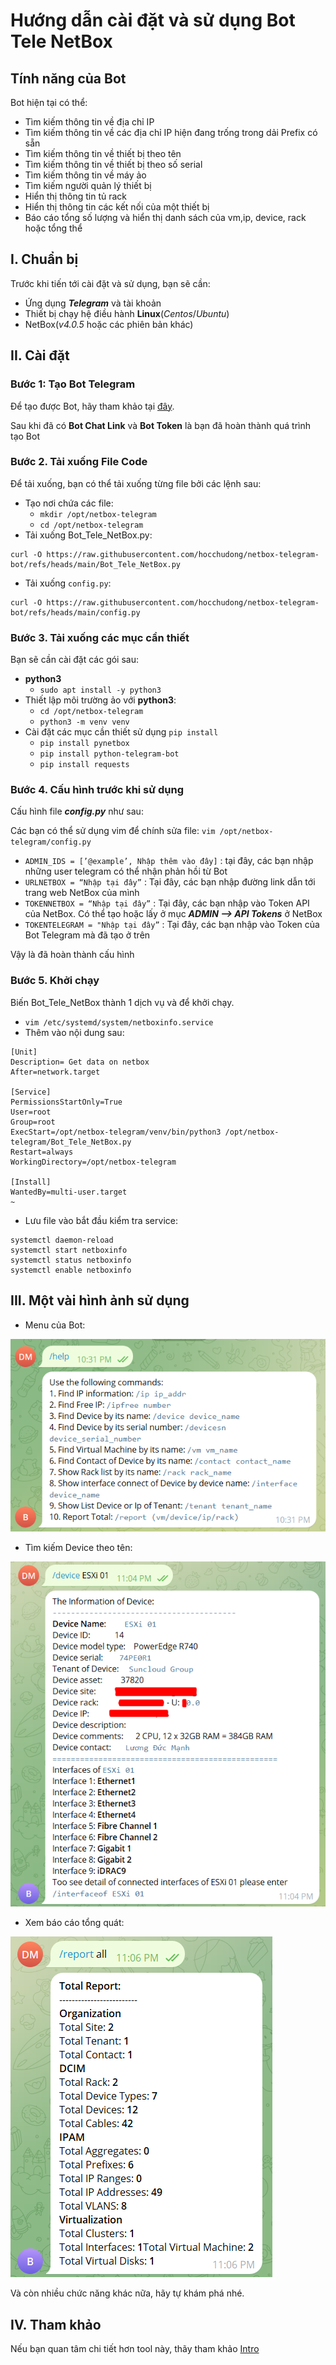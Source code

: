 # Hướng dẫn cài đặt và sử dụng Bot Tele NetBox

##  Tính năng của Bot
Bot hiện tại có thể:
- Tìm kiếm thông tin về địa chỉ IP
- Tìm kiếm thông tin về các địa chỉ IP hiện đang trống trong dải Prefix có sẵn
- Tìm kiếm thông tin về thiết bị theo tên
- Tìm kiếm thông tin về thiết bị theo số serial
- Tìm kiếm thông tin về máy ảo
- Tìm kiếm người quản lý thiết bị
- Hiển thị thông tin tủ rack
- Hiển thị thông tin các kết nối của một thiết bị
- Báo cáo tổng số lượng và hiển thị danh sách của vm,ip, device, rack hoặc tổng thể
## I. Chuẩn bị
Trước khi tiến tới cài đặt và sử dụng, bạn sẽ cần:
- Ứng dụng ***Telegram*** và tài khoản
- Thiết bị chạy hệ điều hành **Linux**(*Centos*/*Ubuntu*)
- NetBox(*v4.0.5* hoặc các phiên bản khác)
## II. Cài đặt
### Bước 1: Tạo Bot Telegram
Để tạo được Bot, hãy tham khảo tại [đây](https://core.telegram.org/bots#how-do-i-create-a-bot).

Sau khi đã có **Bot Chat Link** và **Bot Token** là bạn đã hoàn thành quá trình tạo Bot

### Bước 2. Tải xuống File Code
Để tải xuống, bạn có thể tải xuống từng file bởi các lệnh sau:
- Tạo nơi chứa các file:
  - `mkdir /opt/netbox-telegram`
  - `cd /opt/netbox-telegram`
- Tải xuống Bot_Tele_NetBox.py:
```
curl -O https://raw.githubusercontent.com/hocchudong/netbox-telegram-bot/refs/heads/main/Bot_Tele_NetBox.py
```
- Tải xuống `config.py`:  
```
curl -O https://raw.githubusercontent.com/hocchudong/netbox-telegram-bot/refs/heads/main/config.py
```

### Bước 3. Tải xuống các mục cần thiết
Bạn sẽ cần cài đặt các gói sau:
- **python3**
  - `sudo apt install -y python3`
- Thiết lập môi trường ảo với **python3**:
    - `cd /opt/netbox-telegram`
    - `python3 -m venv venv`
- Cài đặt các mục cần thiết sử dụng `pip install`
    - `pip install pynetbox`
    - `pip install python-telegram-bot`
    - `pip install requests`

### Bước 4. Cấu hình trước khi sử dụng

Cấu hình file ***config.py*** như sau:

Các bạn có thể sử dụng vim để chính sửa file:  `vim /opt/netbox-telegram/config.py` 

- `ADMIN_IDS = [’@example’, Nhập thêm vào đây]` : tại đây, các bạn nhập những user telegram có thể nhận phản hồi từ Bot
- `URLNETBOX = “Nhập tại đây”` : Tại đây, các bạn nhập đường link dẫn tới trang web NetBox của mình
- `TOKENNETBOX = “Nhập tại đây”` : Tại đây, các bạn nhập vào Token API của NetBox. Có thể tạo hoặc lấy ở mục ***ADMIN —> API Tokens*** ở NetBox
- `TOKENTELEGRAM = "Nhập tại đây”` : Tại đây, các bạn nhập vào Token của Bot Telegram mà đã tạo ở trên

Vậy là đã hoàn thành cấu hình
### Bước 5. Khởi chạy
Biến Bot_Tele_NetBox thành 1 dịch vụ và để khởi chạy.

- `vim /etc/systemd/system/netboxinfo.service`
- Thêm vào nội dung sau:
```
[Unit]
Description= Get data on netbox
After=network.target

[Service]
PermissionsStartOnly=True
User=root
Group=root
ExecStart=/opt/netbox-telegram/venv/bin/python3 /opt/netbox-telegram/Bot_Tele_NetBox.py
Restart=always
WorkingDirectory=/opt/netbox-telegram

[Install]
WantedBy=multi-user.target
~
```
- Lưu file vào bắt đầu kiểm tra service:
```
systemctl daemon-reload
systemctl start netboxinfo
systemctl status netboxinfo
systemctl enable netboxinfo
```
## III. Một vài hình ảnh sử dụng

- Menu của Bot:

![](/Anh/Screenshot_967.png)

- Tìm kiếm Device theo tên:

![](/Anh/Screenshot_968.png)

- Xem báo cáo tổng quát:

![](/Anh/Screenshot_969.png)

Và còn nhiều chức năng khác nữa, hãy tự khám phá nhé.
## IV. Tham khảo
Nếu bạn quan tâm chi tiết hơn tool này, thãy tham khảo [Intro](https://github.com/hocchudong/netbox-telegram-bot/blob/main/Intro.md)